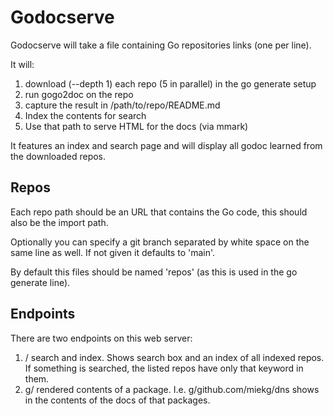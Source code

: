 # Godocserve

Godocserve will take a file containing Go repositories links (one per line).

It will:

1. download (--depth 1) each repo (5 in parallel) in the go generate setup
2. run gogo2doc on the repo
3. capture the result in /path/to/repo/README.md
4. Index the contents for search
5. Use that path to serve HTML for the docs (via mmark)

It features an index and search page and will display all godoc learned from the downloaded repos.

## Repos

Each repo path should be an URL that contains the Go code, this should also be the import path.

Optionally you can specify a git branch separated by white space on the same line as well. If not
given it defaults to 'main'.

By default this files should be named 'repos' (as this is used in the go generate line).

## Endpoints

There are two endpoints on this web server:

1. / search and index. Shows search box and an index of all indexed repos.
   If something is searched, the listed repos have only that keyword in them.
2. g/ rendered contents of a package. I.e. g/github.com/miekg/dns shows in the contents
  of the docs of that packages.
